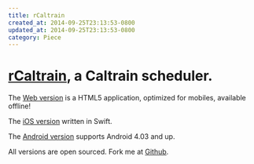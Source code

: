 ```yaml
---
title: rCaltrain
created_at: 2014-09-25T23:13:53-0800
updated_at: 2014-09-25T23:13:53-0800
category: Piece
---
```


# [rCaltrain](http://rcaltrain.com/), a Caltrain scheduler.

The [Web version](http://rcaltrain.com) is a HTML5 application, optimized for mobiles, available offline!

The [iOS version](https://itunes.apple.com/us/app/rcaltrain/id933651977?mt=8) written in Swift.

The [Android version](https://play.google.com/store/apps/details?id=me.ranmocy.rcaltrain) supports Android 4.03 and up.

All versions are open sourced.
Fork me at [Github](https://github.com/ranmocy/rCaltrain).
